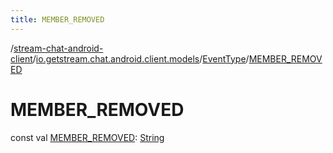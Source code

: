 ```yaml
---
title: MEMBER_REMOVED
---
```

/[stream-chat-android-client](../../index.md)/[io.getstream.chat.android.client.models](../index.md)/[EventType](index.md)/[MEMBER_REMOVED](MEMBER_REMOVED.md)  
  
  
  
# MEMBER_REMOVED  
const val [MEMBER_REMOVED](MEMBER_REMOVED.md): [String](https://kotlinlang.org/api/latest/jvm/stdlib/kotlin/-string/index.html)
